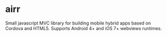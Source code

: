 # airr
Small javascript MVC library for building mobile hybrid apps based on Cordova and HTML5. Supports Android 4+ and iOS 7+ webviews runtimes.
